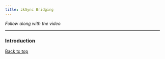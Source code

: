 ```yaml
---
title: zkSync Bridging
---
```


_Follow along with the video_

---
<a name="top"></a>
### Introduction


[Back to top](#top)